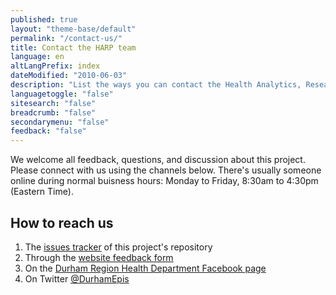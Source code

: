 ```yaml
---
published: true
layout: "theme-base/default"
permalink: "/contact-us/"
title: Contact the HARP team
language: en
altLangPrefix: index
dateModified: "2010-06-03"
description: "List the ways you can contact the Health Analytics, Research and Policy Team"
languagetoggle: "false"
sitesearch: "false"
breadcrumb: "false"
secondarymenu: "false"
feedback: "false"
---
```

We welcome all feedback, questions, and discussion about this project. Please connect with us using the channels below. There's usually someone online during normal buisness hours: Monday to Friday, 8:30am to 4:30pm (Eastern Time).

## How to reach us
1. The <a href="https://github.com/DurhamRegionHARP/RRFSS-data-explorer/issues/new">issues tracker</a> of this project's repository
2. Through the [website feedback form](#)
3. On the <a href="https://facebook.com/{{ site.facebook_username }}">Durham Region Health Department Facebook page</a>
4. On Twitter <a href="https://twitter.com/{{ site.twitter_username }}">@DurhamEpis</a>

